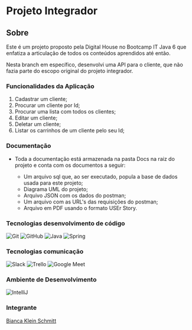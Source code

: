 # Projeto Integrador

## Sobre
Este é um projeto proposto pela Digital House no Bootcamp IT Java 6 que enfatiza a articulação de todos os conteúdos aprendidos até então.

Nesta branch em específico, desenvolvi uma API para o cliente, que não fazia parte do escopo original do projeto integrador.

### Funcionalidades da Aplicação
1. Cadastrar um cliente;
2. Procurar um cliente por Id;
3. Procurar uma lista com todos os clientes;
4. Editar um cliente;
5. Deletar um cliente;
6. Listar os carrinhos de um cliente pelo seu Id;

### Documentação
* Toda a documentação está armazenada na pasta Docs na raiz do projeto e conta com os documentos a seguir:
  
    * Um arquivo sql que, ao ser executado, popula a base de dados usada para este projeto;
    * Diagrama UML do projeto;
    * Arquivo JSON com os dados do postman;
    * Um arquivo com as URL's das requisições do postman;
    * Arquivo em PDF usando o formato USEr Story.

### Tecnologias desenvolvimento de código
<img src="https://img.icons8.com/color/48/000000/git.png" title= "Git"/>
<img src="https://img.icons8.com/ios-glyphs/48/000000/github.png" title= "GitHub"/>
<img src="https://img.icons8.com/color/48/000000/java-coffee-cup-logo--v1.png" title= "Java"/>
<img src="https://img.icons8.com/color/48/000000/spring-logo.png" title= "Spring"/>

### Tecnologias comunicação
<img src="https://img.icons8.com/color/48/000000/slack-new.png" title= "Slack"/> <img src="https://img.icons8.com/color/48/000000/trello.png" title= "Trello"/> <img src="https://img.icons8.com/color/48/000000/google-meet.png" title= "Google Meet"/>


### Ambiente de Desenvolvimento
<img src="https://img.icons8.com/color/48/000000/intellij-idea.png" title="IntelliJ"/>

### Integrante
[Bianca Klein Schmitt](https://github.com/bischmitt98)<br>
